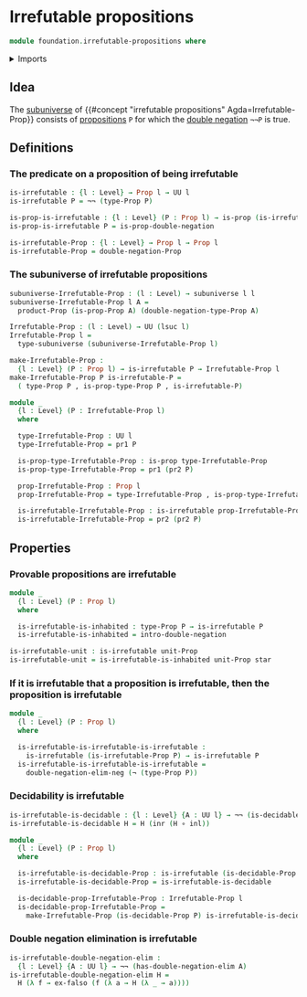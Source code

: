 # Irrefutable propositions

```agda
module foundation.irrefutable-propositions where
```

<details><summary>Imports</summary>

```agda
open import foundation.coproduct-types
open import foundation.decidable-propositions
open import foundation.decidable-types
open import foundation.dependent-pair-types
open import foundation.double-negation
open import logic.double-negation-elimination
open import foundation.empty-types
open import foundation.function-types
open import foundation.negation
open import foundation.subuniverses
open import foundation.unit-type
open import foundation.universe-levels

open import foundation-core.propositions
```

</details>

## Idea

The [subuniverse](foundation.subuniverses.md) of
{{#concept "irrefutable propositions" Agda=Irrefutable-Prop}} consists of
[propositions](foundation-core.propositions.md) `P` for which the
[double negation](foundation.double-negation.md) `¬¬P` is true.

## Definitions

### The predicate on a proposition of being irrefutable

```agda
is-irrefutable : {l : Level} → Prop l → UU l
is-irrefutable P = ¬¬ (type-Prop P)

is-prop-is-irrefutable : {l : Level} (P : Prop l) → is-prop (is-irrefutable P)
is-prop-is-irrefutable P = is-prop-double-negation

is-irrefutable-Prop : {l : Level} → Prop l → Prop l
is-irrefutable-Prop = double-negation-Prop
```

### The subuniverse of irrefutable propositions

```agda
subuniverse-Irrefutable-Prop : (l : Level) → subuniverse l l
subuniverse-Irrefutable-Prop l A =
  product-Prop (is-prop-Prop A) (double-negation-type-Prop A)

Irrefutable-Prop : (l : Level) → UU (lsuc l)
Irrefutable-Prop l =
  type-subuniverse (subuniverse-Irrefutable-Prop l)

make-Irrefutable-Prop :
  {l : Level} (P : Prop l) → is-irrefutable P → Irrefutable-Prop l
make-Irrefutable-Prop P is-irrefutable-P =
  ( type-Prop P , is-prop-type-Prop P , is-irrefutable-P)

module _
  {l : Level} (P : Irrefutable-Prop l)
  where

  type-Irrefutable-Prop : UU l
  type-Irrefutable-Prop = pr1 P

  is-prop-type-Irrefutable-Prop : is-prop type-Irrefutable-Prop
  is-prop-type-Irrefutable-Prop = pr1 (pr2 P)

  prop-Irrefutable-Prop : Prop l
  prop-Irrefutable-Prop = type-Irrefutable-Prop , is-prop-type-Irrefutable-Prop

  is-irrefutable-Irrefutable-Prop : is-irrefutable prop-Irrefutable-Prop
  is-irrefutable-Irrefutable-Prop = pr2 (pr2 P)
```

## Properties

### Provable propositions are irrefutable

```agda
module _
  {l : Level} (P : Prop l)
  where

  is-irrefutable-is-inhabited : type-Prop P → is-irrefutable P
  is-irrefutable-is-inhabited = intro-double-negation

is-irrefutable-unit : is-irrefutable unit-Prop
is-irrefutable-unit = is-irrefutable-is-inhabited unit-Prop star
```

### If it is irrefutable that a proposition is irrefutable, then the proposition is irrefutable

```agda
module _
  {l : Level} (P : Prop l)
  where

  is-irrefutable-is-irrefutable-is-irrefutable :
    is-irrefutable (is-irrefutable-Prop P) → is-irrefutable P
  is-irrefutable-is-irrefutable-is-irrefutable =
    double-negation-elim-neg (¬ (type-Prop P))
```

### Decidability is irrefutable

```agda
is-irrefutable-is-decidable : {l : Level} {A : UU l} → ¬¬ (is-decidable A)
is-irrefutable-is-decidable H = H (inr (H ∘ inl))

module _
  {l : Level} (P : Prop l)
  where

  is-irrefutable-is-decidable-Prop : is-irrefutable (is-decidable-Prop P)
  is-irrefutable-is-decidable-Prop = is-irrefutable-is-decidable

  is-decidable-prop-Irrefutable-Prop : Irrefutable-Prop l
  is-decidable-prop-Irrefutable-Prop =
    make-Irrefutable-Prop (is-decidable-Prop P) is-irrefutable-is-decidable-Prop
```

### Double negation elimination is irrefutable

```agda
is-irrefutable-double-negation-elim :
  {l : Level} {A : UU l} → ¬¬ (has-double-negation-elim A)
is-irrefutable-double-negation-elim H =
  H (λ f → ex-falso (f (λ a → H (λ _ → a))))
```
